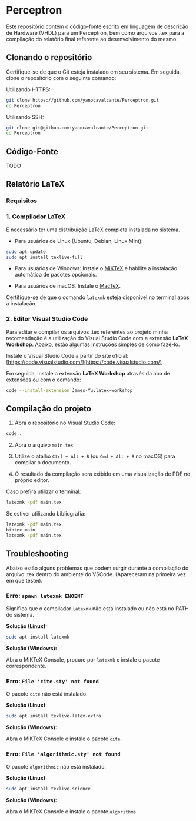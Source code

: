 # Perceptron

Este repositório contém o código-fonte escrito em linguagem de descrição de Hardware (VHDL) para um Perceptron, bem como arquivos .tex para a compilação do relatório final referente ao desenvolvimento do mesmo.

## Clonando o repositório

Certifique-se de que o Git esteja instalado em seu sistema. Em seguida, clone o repositório com o seguinte comando:

Utilizando HTTPS:
```bash
git clone https://github.com/yanocavalcante/Perceptron.git
cd Perceptron
```

Utilizando SSH:
```bash
git clone git@github.com:yanocavalcante/Perceptron.git
cd Perceptron
```
## Código-Fonte

TODO

## Relatório LaTeX

### Requisitos

### 1. Compilador LaTeX

É necessário ter uma distribuição LaTeX completa instalada no sistema.

* Para usuários de Linux (Ubuntu, Debian, Linux Mint):

```bash
sudo apt update
sudo apt install texlive-full
```

* Para usuários de Windows:
  Instale o [MiKTeX](https://miktex.org/download) e habilite a instalação automática de pacotes opcionais.

* Para usuários de macOS:
  Instale o [MacTeX](https://www.tug.org/mactex/).

Certifique-se de que o comando `latexmk` esteja disponível no terminal após a instalação.

### 2. Editor Visual Studio Code

Para editar e compilar os arquivos .tex referentes ao projeto minha recomendação é a utilização do Visual Studio Code com a extensão **LaTeX Workshop**. Abaixo, estão algumas instruções simples de como fazê-lo. 

Instale o Visual Studio Code a partir do site oficial: [https://code.visualstudio.com/](https://code.visualstudio.com/)

Em seguida, instale a extensão **LaTeX Workshop** através da aba de extensões ou com o comando:

```bash
code --install-extension James-Yu.latex-workshop
```

## Compilação do projeto

1. Abra o repositório no Visual Studio Code:

```bash
code .
```

2. Abra o arquivo `main.tex`.

3. Utilize o atalho `Ctrl + Alt + B` (ou `Cmd + Alt + B` no macOS) para compilar o documento.

4. O resultado da compilação será exibido em uma visualização de PDF no próprio editor.

Caso prefira utilizar o terminal:

```bash
latexmk -pdf main.tex
```

Se estiver utilizando bibliografia:

```bash
latexmk -pdf main.tex
bibtex main
latexmk -pdf main.tex
```

## Troubleshooting

Abaixo estão alguns problemas que podem surgir durante a compilação do arquivo .tex dentro do ambiente do VSCode. (Apareceram na primeira vez em que testei). 

### Erro: `spawn latexmk ENOENT`

Significa que o compilador `latexmk` não está instalado ou não está no PATH do sistema.

**Solução (Linux):**

```bash
sudo apt install latexmk
```

**Solução (Windows):**

Abra o MiKTeX Console, procure por `latexmk` e instale o pacote correspondente.

### Erro: `File 'cite.sty' not found`

O pacote `cite` não está instalado.

**Solução (Linux):**

```bash
sudo apt install texlive-latex-extra
```

**Solução (Windows):**

Abra o MiKTeX Console e instale o pacote `cite`.

### Erro: `File 'algorithmic.sty' not found`

O pacote `algorithmic` não está instalado.

**Solução (Linux):**

```bash
sudo apt install texlive-science
```

**Solução (Windows):**

Abra o MiKTeX Console e instale o pacote `algorithms`.